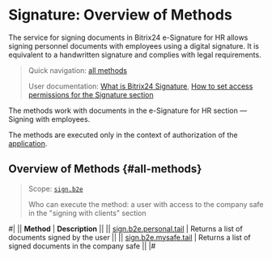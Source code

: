 # Signature: Overview of Methods

The service for signing documents in Bitrix24 e-Signature for HR allows signing personnel documents with employees using a digital signature. It is equivalent to a handwritten signature and complies with legal requirements.

> Quick navigation: [all methods](#all-methods) 
>
> User documentation: [What is Bitrix24 Signature](https://helpdesk.bitrix24.com/open/20687752/), [How to set access permissions for the Signature section](https://helpdesk.bitrix24.com/open/21579950/)

The methods work with documents in the e-Signature for HR section — Signing with employees.

The methods are executed only in the context of authorization of the [application](../app-installation/index.md).

## Overview of Methods {#all-methods} 

> Scope: [`sign.b2e`](../scopes/permissions.md)
>
> Who can execute the method: a user with access to the company safe in the "signing with clients" section

#|
|| **Method** | **Description** ||
|| [sign.b2e.personal.tail](./sign-b2e-personal-tail.md) | Returns a list of documents signed by the user ||
|| [sign.b2e.mysafe.tail](./sign-b2e-mysafe-tail.md) | Returns a list of signed documents in the company safe ||
|#